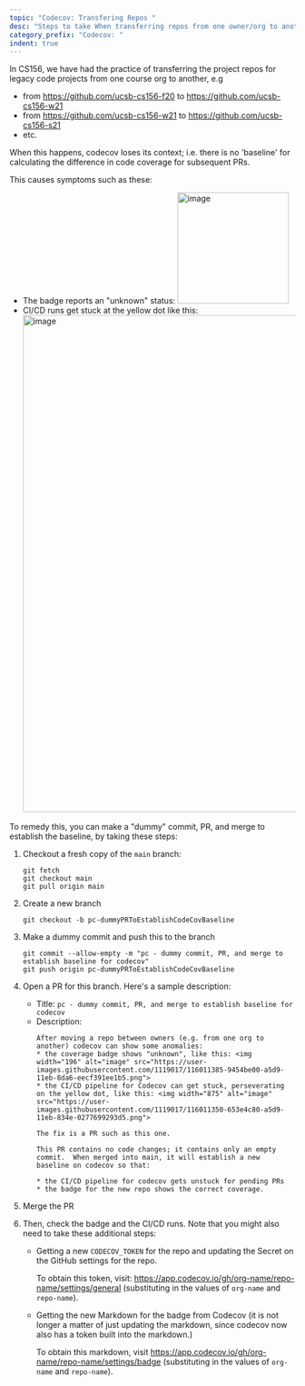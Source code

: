 ```yaml
---
topic: "Codecov: Transfering Repos "
desc: "Steps to take When transferring repos from one owner/org to another"
category_prefix: "Codecov: "
indent: true
---
```


In CS156, we have had the practice of transferring the project repos for legacy code projects from one course org to another, e.g
* from <https://github.com/ucsb-cs156-f20> to <https://github.com/ucsb-cs156-w21>
* from <https://github.com/ucsb-cs156-w21> to <https://github.com/ucsb-cs156-s21>
* etc.

When this happens, codecov loses its context; i.e. there is no 'baseline' for calculating the difference in code coverage for subsequent PRs.

This causes symptoms such as these:

* The badge reports an "unknown" status: <img width="196" alt="image" src="https://user-images.githubusercontent.com/1119017/116011385-9454be00-a5d9-11eb-8da6-eecf391ee1b5.png">
* CI/CD runs get stuck at the yellow dot like this: <img width="875" alt="image" src="https://user-images.githubusercontent.com/1119017/116011350-653e4c80-a5d9-11eb-834e-0277699293d5.png">

To remedy this, you can make a "dummy" commit, PR, and merge to establish the baseline, by taking these steps:

1. Checkout a fresh copy of the `main` branch:
   ```
   git fetch
   git checkout main
   git pull origin main
   ```
2. Create a new branch
   ```
   git checkout -b pc-dummyPRToEstablishCodeCovBaseline
   ```
3. Make a dummy commit and push this to the branch
   ```
   git commit --allow-empty -m "pc - dummy commit, PR, and merge to establish baseline for codecov"
   git push origin pc-dummyPRToEstablishCodeCovBaseline
   ```
4. Open a PR for this branch.  Here's a sample description:

   * Title: `pc - dummy commit, PR, and merge to establish baseline for codecov`
   * Description: 
     ```
     After moving a repo between owners (e.g. from one org to another) codecov can show some anomalies:
     * the coverage badge shows "unknown", like this: <img width="196" alt="image" src="https://user-images.githubusercontent.com/1119017/116011385-9454be00-a5d9-11eb-8da6-eecf391ee1b5.png">
     * the CI/CD pipeline for Codecov can get stuck, perseverating on the yellow dot, like this: <img width="875" alt="image" src="https://user-images.githubusercontent.com/1119017/116011350-653e4c80-a5d9-11eb-834e-0277699293d5.png">

     The fix is a PR such as this one.

     This PR contains no code changes; it contains only an empty commit.  When merged into main, it will establish a new baseline on codecov so that:

     * the CI/CD pipeline for codecov gets unstuck for pending PRs
     * the badge for the new repo shows the correct coverage.
     ```

 5. Merge the PR
 6. Then, check the badge and the CI/CD runs.  Note that you might also need to take these additional steps:
    - Getting a new `CODECOV_TOKEN` for the repo and updating the Secret on the GitHub settings for the repo.  
      
      To obtain this token, visit: <https://app.codecov.io/gh/org-name/repo-name/settings/general> (substituting in the values of `org-name` and `repo-name`). 
    
    - Getting the new Markdown for the badge from Codecov (it is not longer a matter of just updating the markdown, since codecov now also has a token built into the markdown.)   

      To obtain this markdown, visit <https://app.codecov.io/gh/org-name/repo-name/settings/badge> (substituting in the values of `org-name` and `repo-name`). 
    
    
